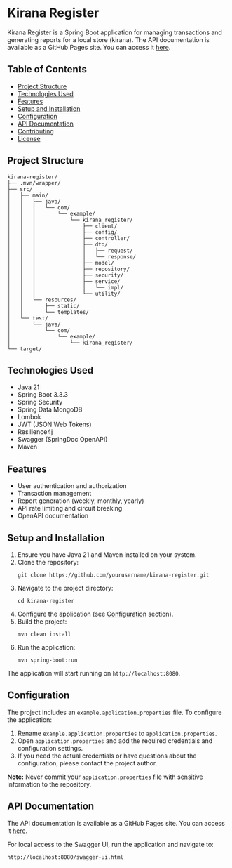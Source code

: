 # Kirana Register

Kirana Register is a Spring Boot application for managing transactions and generating reports for a local store (kirana).
The API documentation is available as a GitHub Pages site. You can access it [here](https://dahighsky.github.io/kirana-register/).

## Table of Contents
- [Project Structure](#project-structure)
- [Technologies Used](#technologies-used)
- [Features](#features)
- [Setup and Installation](#setup-and-installation)
- [Configuration](#configuration)
- [API Documentation](#api-documentation)
- [Contributing](#contributing)
- [License](#license)

## Project Structure

```
kirana-register/
├── .mvn/wrapper/
├── src/
│   ├── main/
│   │   ├── java/
│   │   │   └── com/
│   │   │       └── example/
│   │   │           └── kirana_register/
│   │   │               ├── client/
│   │   │               ├── config/
│   │   │               ├── controller/
│   │   │               ├── dto/
│   │   │               │   ├── request/
│   │   │               │   └── response/
│   │   │               ├── model/
│   │   │               ├── repository/
│   │   │               ├── security/
│   │   │               ├── service/
│   │   │               │   └── impl/
│   │   │               └── utility/
│   │   └── resources/
│   │       ├── static/
│   │       └── templates/
│   └── test/
│       └── java/
│           └── com/
│               └── example/
│                   └── kirana_register/
└── target/
```

## Technologies Used

- Java 21
- Spring Boot 3.3.3
- Spring Security
- Spring Data MongoDB
- Lombok
- JWT (JSON Web Tokens)
- Resilience4j
- Swagger (SpringDoc OpenAPI)
- Maven

## Features

- User authentication and authorization
- Transaction management
- Report generation (weekly, monthly, yearly)
- API rate limiting and circuit breaking
- OpenAPI documentation

## Setup and Installation

1. Ensure you have Java 21 and Maven installed on your system.
2. Clone the repository:
   ```
   git clone https://github.com/yourusername/kirana-register.git
   ```
3. Navigate to the project directory:
   ```
   cd kirana-register
   ```
4. Configure the application (see [Configuration](#configuration) section).
5. Build the project:
   ```
   mvn clean install
   ```
6. Run the application:
   ```
   mvn spring-boot:run
   ```

The application will start running on `http://localhost:8080`.

## Configuration

The project includes an `example.application.properties` file. To configure the application:

1. Rename `example.application.properties` to `application.properties`.
2. Open `application.properties` and add the required credentials and configuration settings.
3. If you need the actual credentials or have questions about the configuration, please contact the project author.

**Note:** Never commit your `application.properties` file with sensitive information to the repository.

## API Documentation

The API documentation is available as a GitHub Pages site. You can access it [here](https://dahighsky.github.io/kirana-register/).

For local access to the Swagger UI, run the application and navigate to:
```
http://localhost:8080/swagger-ui.html
```
